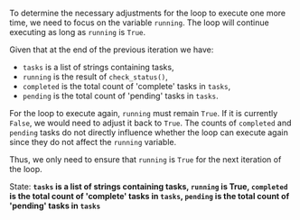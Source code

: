 To determine the necessary adjustments for the loop to execute one more time, we need to focus on the variable `running`. The loop will continue executing as long as `running` is `True`. 

Given that at the end of the previous iteration we have:
- `tasks` is a list of strings containing tasks,
- `running` is the result of `check_status()`,
- `completed` is the total count of 'complete' tasks in `tasks`,
- `pending` is the total count of 'pending' tasks in `tasks`.

For the loop to execute again, `running` must remain `True`. If it is currently `False`, we would need to adjust it back to `True`. The counts of `completed` and `pending` tasks do not directly influence whether the loop can execute again since they do not affect the `running` variable.

Thus, we only need to ensure that `running` is `True` for the next iteration of the loop.

State: **`tasks` is a list of strings containing tasks, `running` is True, `completed` is the total count of 'complete' tasks in `tasks`, `pending` is the total count of 'pending' tasks in `tasks`**